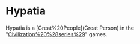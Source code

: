# Hypatia

Hypatia is a [Great%20People](Great Person) in the "[Civilization%20%28series%29](Civilization)" games.